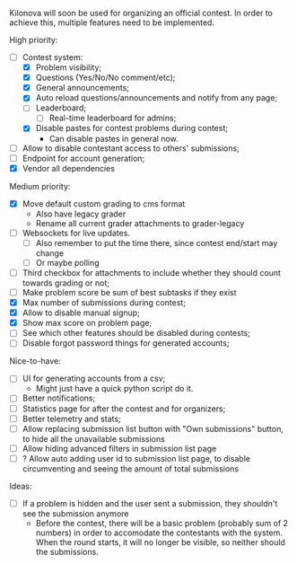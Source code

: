 Kilonova will soon be used for organizing an official contest. In order to achieve this, multiple features need to be implemented.

High priority:
- [ ] Contest system:
	- [x] Problem visibility;
	- [x] Questions (Yes/No/No comment/etc);
	- [x] General announcements;
    - [x] Auto reload questions/announcements and notify from any page;
	- [ ] Leaderboard;
        - [ ] Real-time leaderboard for admins;
    - [x] Disable pastes for contest problems during contest;
        - Can disable pastes in general now.
- [ ] Allow to disable contestant access to others' submissions;
- [ ] Endpoint for account generation;
- [x] Vendor all dependencies

Medium priority:
- [x] Move default custom grading to cms format
    - Also have legacy grader
    - Rename all current grader attachments to grader-legacy
- [ ] Websockets for live updates.
    - [ ] Also remember to put the time there, since contest end/start may change
    - [ ] Or maybe polling
- [ ] Third checkbox for attachments to include whether they should count towards grading or not;
- [ ] Make problem score be sum of best subtasks if they exist
- [x] Max number of submissions during contest;
- [x] Allow to disable manual signup;
- [x] Show max score on problem page;
- [ ] See which other features should be disabled during contests;
- [ ] Disable forgot password things for generated accounts;

Nice-to-have:
- [ ] UI for generating accounts from a csv;
	- Might just have a quick python script do it.
- [ ] Better notifications;
- [ ] Statistics page for after the contest and for organizers;
- [ ] Better telemetry and stats;
- [ ] Allow replacing submission list button with "Own submissions" button, to hide all the unavailable submissions
- [ ] Allow hiding advanced filters in submission list page
- [ ] ? Allow auto adding user id to submission list page, to disable circumventing and seeing the amount of total submissions

Ideas:
- [ ] If a problem is hidden and the user sent a submission, they shouldn't see the submission anymore
    - Before the contest, there will be a basic problem (probably sum of 2 numbers) in order to accomodate the contestants with the system. When the round starts, it will no longer be visible, so neither should the submissions.
